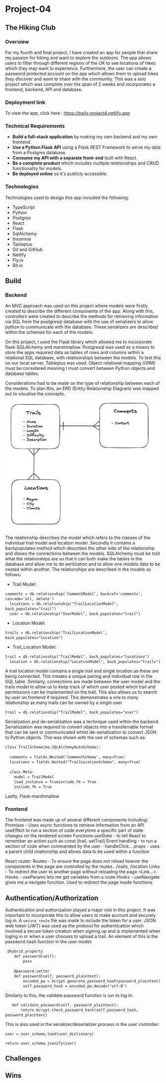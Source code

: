 # Project-04
## The Hiking Club
### Overview

For my fourth and final project, I have created an app for people that share my passion for hiking and want to explore the outdoors. The app allows users to filter through different regions of the UK to see locations of hikes which they may want to experience. Furthermore, the user can create a password protected account on the app which allows them to upload hikes they discover and want to share with the community. This was a solo project which was complete over the span of 2 weeks and incorporates a frontend, backend, API and database.

### Deployment link

To view the app, click here : https://trails-project4.netlify.app

### Technical Requirements

* **Build a full-stack application** by making my own backend and my own frontend.
* **Use a Python Flask API** using a Flask REST Framework to serve my data from a Postgres database.
* **Consume my API with a separate front-end** built with React.
* **Be a complete product** which includes multiple relationships and CRUD functionality for models.
* **Be deployed online** so it's publicly accessible.


### Technologies

Technologies used to design this app included the following:

* TypeScript
* Python
* Postgres
* React
* Flask
* SqlAlchemy
* Insomnia
* Tableplus
* Git and GitHub
* Netlify
* Fly.io
* Bit.io


## Build

### Backend

An MVC approach was used on this project where models were firstly created to describe the different components of the app. Along with this, controllers were created to describe the methods for retrieving information via SQL from the postgresql database with the use of serializers to allow python to communicate with the database. These serializers are described within the schemas for each of the models.

On this project, I used the Flask library which allowed me to incorporate flask-SQLAlchemy and marshmallow. Postgresql was used as a means to store the apps required data as tables of rows and columns within a relational SQL database, with relatioinships between the models. To test this on our local server, Tableplus was used. Object relational mapping (ORM) must be considered meaning I must convert between Python objects and database tables.

Considerations had to be made on the type of relationship between each of the models. To plan this, an ERD (Entity Relationship Diagram) was mapped out to visualise the concepts.


![](Images/image2.png)



The relationship describes the model which refers to the classes of the individual trail model and location model. Secondly it contains a backpopulates method which describes the other side of the relationship and shows the connections between the models. SQLAlchemy must be told what the relationships are so that it can both make the tables in the database and allow me to do serilization and to allow one models data to be nested within another. The relationships are described in the models as follows:

* Trail Model:
```
comments = db.relationship('CommentModel', backref='comments', cascade='all, delete')
  locations = db.relationship("TrailLocationModel", back_populates="trail")
  user = db.relationship("UserModel", back_populates="trail")
```

* Location Model:
```
trails = db.relationship('TrailLocationModel', back_populates="location")
```

* Trail_Location Model:
```
trail = db.relationship("TrailModel", back_populates="locations")
  location = db.relationship("LocationModel", back_populates="trails")

```


A trail location model contains a single trail and single location as these are being connected. This creates a unique pairing and individual row in the SQL table. Similarly, connections are made between the user model and the trails model to allow us to keep track of which user posted which trail and permissions can be implemented on the trail. This also allows us to search by user on frontend if required. This demonstrates a one to many relationship as many trails can be owned by a single user.

```
trail = db.relationship("TrailModel", back_populates="user")
```


Serialization and de-serialization was a technique used within the backend. Serialiszation was required to convert objects into a transferrable format that can be sent or communicated whilst de-serialization to convert JSON to Python objects. This was shown with the use of schemas such as:

```
class TrailSchema(ma.SQLAlchemyAutoSchema):

  comments = fields.Nested('CommentSchema', many=True)
  locations = fields.Nested("TrailLocationSchema", many=True)

  class Meta:
    model = TrailModel
    load_instance = Trueinclude_fk = True
    include_fk = True
```

Lastly, Flask-marshmallow

### Frontend



The frontend was made up of several different components including:
Promises - Uses async functions to retrieve information from an API
useEffect to run a section of code everytime a specific part of state changes on the rendered screen
Functions
useState - to tell React to remember an action such as const [trail, setTrail]
Event handling - to run a section of code when commanded by the user - handleClick...
props - uses a parent child relationship and allows data to be used within a function

React router:
Routes - To ensure the page does not reload howver the components in the page are controlled by the routes.../trails, /location
Links - To redrect the user to another page without reloading the page <Link...>
Hooks - useParams lets me get variables from a route
Hooks - useNavigate gives me a navigate function. Used to redirect the page inside functions



## Authentication/Authorization

Authentication and authorization played a major role in this project. It was important to incorporate this to allow users to make account and securely log in. A ```secure route``` file was made to include the token for a user. JSON web token (JWT) was used as the protocol for authentication which involved a secure token creation when signing up and is implemented when loging in or when a user chooses to upload a trail. An element of this is the password hash function in the user model:

```
 @hybrid_property
    def password(self):
        pass

    @password.setter
    def password(self, password_plaintext):
        encoded_pw = bcrypt.generate_password_hash(password_plaintext)
        self.password_hash = encoded_pw.decode("utf-8")
```

Similarly to this, the validate password function is run to log in:

```
   def validate_password(self, password_plaintext):
       return bcrypt.check_password_hash(self.password_hash, password_plaintext)
```

This is also used in the serializer/deserializer process in the user controller:

```
user = user_schema.load(user_dictionary)
```
```
return user_schema.jsonify(user)
```


## Challenges

## Wins

